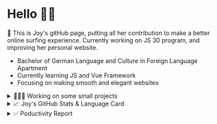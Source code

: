 # Hello 👋🏻

🤡 This is Joy's gitHub page, putting all her contribution to make a better online surfing experience. Currently working on JS 30 program, and improving her personal website.

- Bachelor of German Language and Culture in Foreign Language Apartment
- Currently learning JS and Vue Framework
- Focusing on making smooth and elegant websites


<details>
<summary>👩🏻‍💻 Working on some small projects</summary>

<br>

[![ReadMe Card](https://github-readme-stats.vercel.app/api/pin/?username=Joy-port&repo=todolist&theme=ayu-mirage)](https://github.com/Joy-port/todolist)

[![ReadMe Card](https://github-readme-stats.vercel.app/api/pin/?username=Joy-port&repo=week6-exhibinection&theme=ayu-mirage)](https://github.com/Joy-port/week6-exhibinection)

[![ReadMe Card](https://github-readme-stats.vercel.app/api/pin/?username=Joy-port&repo=week8-doyoga&theme=ayu-mirage)](https://github.com/Joy-port/week8-doyoga)

</details>

<details>
<summary>📈  Joy's GitHub Stats & Language Card</summary>
</br>

<p align="left"> <img src="https://github-readme-stats.vercel.app/api/top-langs/?username=Joy-port&layout=compact&langs_count=4&theme=ayu-mirage" alt="Top Languages Card" />

</br>

<p align="left"> <img src="https://github-readme-stats.vercel.app/api?username=Joy-port&count_private=true&show_icons=true&theme=ayu-mirage" alt="GitHub Stats" />

</details>


<details>
<summary>✅ Poductivity Report</summary>

</br>

<!-- TODO-IST:START -->
🏆  2,801 Karma Points           
🌸  Completed 0 tasks today           
✅  Completed 131 tasks so far           
⏳  Longest streak is 3 days
<!-- TODO-IST:END -->


<!--START_SECTION:waka-->

```text
JavaScript   33 hrs 53 mins  ██████████████████████▓░░   90.18 %
JSON         2 hrs 4 mins    █▒░░░░░░░░░░░░░░░░░░░░░░░   05.52 %
CSS          53 mins         ▓░░░░░░░░░░░░░░░░░░░░░░░░   02.39 %
HTML         24 mins         ▒░░░░░░░░░░░░░░░░░░░░░░░░   01.07 %
Git Config   12 mins         ░░░░░░░░░░░░░░░░░░░░░░░░░   00.54 %
Other        4 mins          ░░░░░░░░░░░░░░░░░░░░░░░░░   00.21 %
```

<!--END_SECTION:waka-->


</details>
